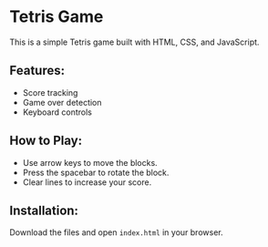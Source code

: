 # Tetris Game

This is a simple Tetris game built with HTML, CSS, and JavaScript.

## Features:

- Score tracking
- Game over detection
- Keyboard controls

## How to Play:

- Use arrow keys to move the blocks.
- Press the spacebar to rotate the block.
- Clear lines to increase your score.

## Installation:

Download the files and open `index.html` in your browser.
